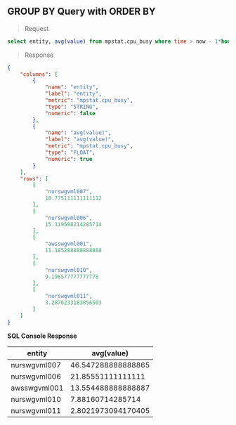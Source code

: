 ## GROUP BY Query with ORDER BY

> Request

```sql
select entity, avg(value) from mpstat.cpu_busy where time > now - 1*hour group by entity order by avg(value) desc limit 5
```

> Response

```json
{
    "columns": [
        {
            "name": "entity",
            "label": "entity",
            "metric": "mpstat.cpu_busy",
            "type": "STRING",
            "numeric": false
        },
        {
            "name": "avg(value)",
            "label": "avg(value)",
            "metric": "mpstat.cpu_busy",
            "type": "FLOAT",
            "numeric": true
        }
    ],
    "rows": [
        [
            "nurswgvml007",
            18.775111111111112
        ],
        [
            "nurswgvml006",
            15.119598214285714
        ],
        [
            "awsswgvml001",
            11.185288888888888
        ],
        [
            "nurswgvml010",
            9.196577777777778
        ],
        [
            "nurswgvml011",
            3.2876233183856503
        ]
    ]
}
```

**SQL Console Response**

| entity       | avg(value)         | 
|--------------|--------------------| 
| nurswgvml007 | 46.547288888888865 | 
| nurswgvml006 | 21.85551111111111  | 
| awsswgvml001 | 13.554488888888887 | 
| nurswgvml010 | 7.88160714285714   | 
| nurswgvml011 | 2.8021973094170405 | 
